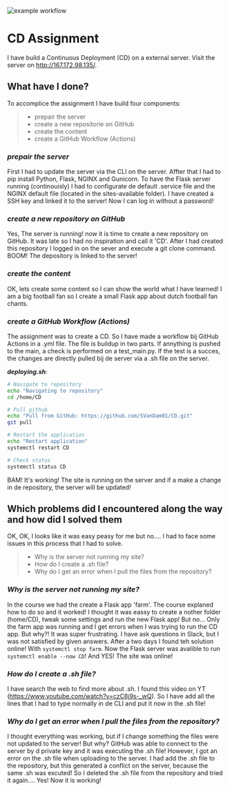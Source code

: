 ![example workflow](https://github.com/SVanDam01/CD/actions/workflows/deploy.yml/badge.svg)

# CD Assignment

I have build a Continuous Deployment (CD) on a external server. Visit the server on http://167.172.98.135/.

## **What have I done?**

To accomplice the assignment I have build four components:

> - prepair the server
> - create a new repositorie on GitHub
> - create the content
> - create a GitHub Workflow (Actions)

### _prepair the server_

First I had to update the server via the CLI on the server. Affter that I had to pip install Python, Flask, NGINX and Gunicorn. To have the Flask server running (continouisly) I had to configurate de default .service file and the NGINX default file (located in the sites-available folder). I have created a SSH key and linked it to the server! Now I can log in without a password!

### _create a new repository on GitHub_

Yes, The server is running! now it is time to create a new repository on GitHub. It was late so I had no inspiration and call it 'CD'. After I had created this repository I logged in on the sever and execute a git clone command. BOOM! The depository is linked to the server!

### _create the content_

OK, lets create some content so I can show the world what I have learned! I am a big football fan so I create a small Flask app about dutch football fan chants.

### _create a GitHub Workflow (Actions)_

The assignment was to create a CD. So I have made a workflow bij GitHub Actions in a .yml file. The file is buildup in two parts. If annything is pushed to the main, a check is performed on a test_main.py. If the test is a succes, the changes are directly pulled bij de server via a .sh file on the server.

**_deploying.sh_**:

```sh
# Navigate to repository
echo "Navigating to repository"
cd /home/CD

# Pull github
echo "Pull from GitHub: https://github.com/SVanDam01/CD.git"
git pull

# Restart the application
echo "Restart application"
systemctl restart CD

# Check status
systemctl status CD

```

BAM! It's working! The site is running on the server and if a make a change in de repository, the server will be updated!

## **Which problems did I encountered along the way and how did I solved them**

OK, OK, I looks like it was easy peasy for me but no.... I had to face some issues in this process that I had to solve.

> - Why is the server not running my site?
> - How do I create a .sh file?
> - Why do I get an error when I pull the files from the repository?

### _Why is the server not running my site?_

In the course we had the create a Flask app 'farm'. The course explaned how to do so and it worked! I thought it was eassy to create a nother folder (home/CD), tweak some settings and run the new Flask app! But no... Only the farm app was running and I get errors when I was trying to run the CD app. But why?! It was super frustrating. I have ask questions in Slack, but I was not satisfied by given answers. After a two days I found teh solution online! With `systemctl stop farm`. Now the Flask server was avalible to run `systemctl enable --now CD`! And YES! The site was online!

### _How do I create a .sh file?_

I have search the web to find more about .sh. I found this video on YT (https://www.youtube.com/watch?v=czC8j9s-_wQ). So I have add all the lines that I had to type normally in de CLI and put it now in the .sh file!

### _Why do I get an error when I pull the files from the repository?_

I thought everything was working, but if I change something the files were not updated to the server! But why? GitHub was able to connect to the server by d private key and it was executing the .sh file! However, I got an error on the .sh file when uploading to the server. I had add the .sh file to the repository, but this generated a conflict on the server, because the same .sh was excuted! So I deleted the .sh file from the repository and tried it again.... Yes! Now it is working!
